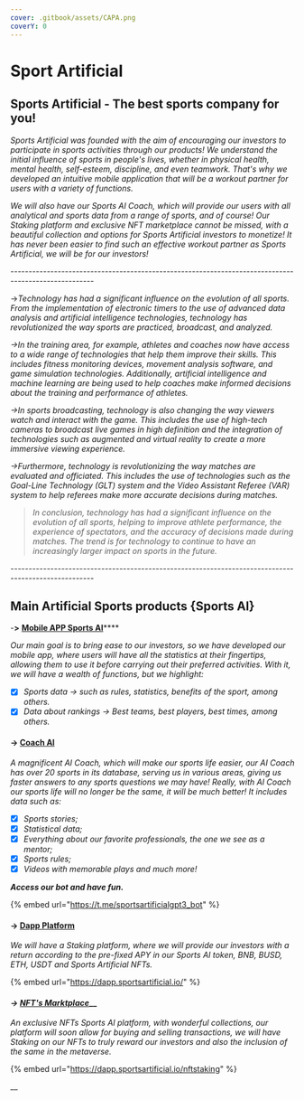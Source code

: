 ```yaml
---
cover: .gitbook/assets/CAPA.png
coverY: 0
---
```


# Sport Artificial

## Sports Artificial - The best sports company for you!

_Sports Artificial was founded with the aim of encouraging our investors to participate in sports activities through our products! We understand the initial influence of sports in people's lives, whether in physical health, mental health, self-esteem, discipline, and even teamwork. That's why we developed an intuitive mobile application that will be a workout partner for users with a variety of functions._

_We will also have our Sports AI Coach, which will provide our users with all analytical and sports data from a range of sports, and of course! Our Staking platform and exclusive NFT marketplace cannot be missed, with a beautiful collection and options for Sports Artificial investors to monetize! It has never been easier to find such an effective workout partner as Sports Artificial, we will be for our investors!_

\-----------------------------------------------------------------------------------------------------

\->_Technology has had a significant influence on the evolution of all sports. From the implementation of electronic timers to the use of advanced data analysis and artificial intelligence technologies, technology has revolutionized the way sports are practiced, broadcast, and analyzed._

_->In the training area, for example, athletes and coaches now have access to a wide range of technologies that help them improve their skills. This includes fitness monitoring devices, movement analysis software, and game simulation technologies. Additionally, artificial intelligence and machine learning are being used to help coaches make informed decisions about the training and performance of athletes._

_->In sports broadcasting, technology is also changing the way viewers watch and interact with the game. This includes the use of high-tech cameras to broadcast live games in high definition and the integration of technologies such as augmented and virtual reality to create a more immersive viewing experience._

_->Furthermore, technology is revolutionizing the way matches are evaluated and officiated. This includes the use of technologies such as the Goal-Line Technology (GLT) system and the Video Assistant Referee (VAR) system to help referees make more accurate decisions during matches._

> _In conclusion, technology has had a significant influence on the evolution of all sports, helping to improve athlete performance, the experience of spectators, and the accuracy of decisions made during matches. The trend is for technology to continue to have an increasingly larger impact on sports in the future._

\-----------------------------------------------------------------------------------------------------

## Main Artificial Sports products {Sports AI}

\-**>** [**Mobile APP Sports AI**](group-1/page-1.md)****

_Our main goal is to bring ease to our investors, so we have developed our mobile app, where users will have all the statistics at their fingertips, allowing them to use it before carrying out their preferred activities. With it, we will have a wealth of functions, but we highlight:_

* [x] _Sports data -> such as rules, statistics, benefits of the sport, among others._
* [x] _Data about rankings -> Best teams, best players, best times, among others._

#### -> [Coach AI](./#greater-than-coach-ai)

_A magnificent AI Coach, which will make our sports life easier, our AI Coach has over 20 sports in its database, serving us in various areas, giving us faster answers to any sports questions we may have! Really, with AI Coach our sports life will no longer be the same, it will be much better! It includes data such as:_

* [x] _Sports stories;_&#x20;
* [x] _Statistical data;_&#x20;
* [x] _Everything about our favorite professionals, the one we see as a mentor;_&#x20;
* [x] _Sports rules;_&#x20;
* [x] _Videos with memorable plays and much more!_

_**Access our bot and have fun.**_

{% embed url="https://t.me/sportsartificialgpt3_bot" %}

#### -> [Dapp Platform](products/page-4/)

_We will have a Staking platform, where we will provide our investors with a return according to the pre-fixed APY in our Sports AI token, BNB, BUSD, ETH, USDT and Sports Artificial NFTs._

{% embed url="https://dapp.sportsartificial.io/" %}

#### _->_ [_NFT's Marktplace_](products/page-2/)__

_An exclusive NFTs Sports AI platform, with wonderful collections, our platform will soon allow for buying and selling transactions, we will have Staking on our NFTs to truly reward our investors and also the inclusion of the same in the metaverse._

{% embed url="https://dapp.sportsartificial.io/nftstaking" %}

__

